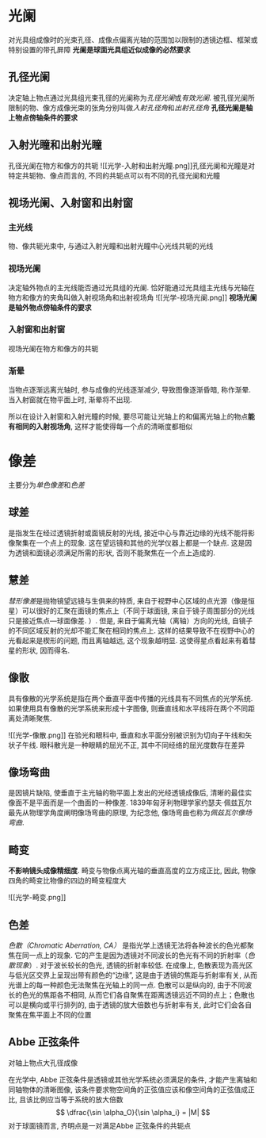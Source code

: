 # 光阑
对光具组成像时的光束孔径、成像点偏离光轴的范围加以限制的透镜边框、框架或特别设置的带孔屏障
**光阑是球面光具组近似成像的必然要求**
## 孔径光阑
决定轴上物点通过光具组光束孔径的光阑称为*孔径光阑*或*有效光阑*. 被孔径光阑所限制的物、像方成像光束的张角分别叫做*入射孔径角*和*出射孔径角*
**孔径光阑是轴上物点傍轴条件的要求**
## 入射光瞳和出射光瞳
孔径光阑在物方和像方的共轭
![[光学-入射和出射光瞳.png]]孔径光阑和光瞳是对特定共轭物、像点而言的, 不同的共轭点可以有不同的孔径光阑和光瞳

## 视场光阑、入射窗和出射窗
### 主光线
物、像共轭光束中, 与通过入射光瞳和出射光瞳中心光线共轭的光线
### 视场光阑
决定轴外物点的主光线能否通过光具组的光阑. 恰好能通过光具组主光线与光轴在物方和像方的夹角叫做入射视场角和出射视场角
![[光学-视场光阑.png]]
**视场光阑是轴外物点傍轴条件的要求**

### 入射窗和出射窗
视场光阑在物方和像方的共轭

### 渐晕
当物点逐渐远离光轴时, 参与成像的光线逐渐减少, 导致图像逐渐昏暗, 称作渐晕. 当入射窗就在物平面上时, 渐晕将不出现. 

所以在设计入射窗和入射光瞳的时候, 要尽可能让光轴上的和偏离光轴上的物点**能有相同的入射视场角**, 这样才能使得每一个点的清晰度都相似
# 像差
主要分为*单色像差*和*色差*
## 球差
是指发生在经过透镜折射或面镜反射的光线, 接近中心与靠近边缘的光线不能将影像聚集在一个点上的现象. 这在望远镜和其他的光学仪器上都是一个缺点. 这是因为透镜和面镜必须满足所需的形状, 否则不能聚焦在一个点上造成的.  
## 慧差
*彗形像差*是抛物镜望远镜与生俱来的特质, 来自于视野中心区域的点光源（像是恒星）可以很好的汇聚在面镜的焦点上（不同于球面镜, 来自于镜子周围部分的光线只是接近焦点—球面像差. ）. 但是, 来自于偏离光轴（离轴）方向的光线, 自镜子的不同区域反射的光却不能汇聚在相同的焦点上. 这样的结果导致不在视野中心的光看起来是楔形的问题, 而且离轴越远, 这个现象越明显. 这使得星点看起来有着彗星的形状, 因而得名. 
## 像散
具有像散的光学系统是指在两个垂直平面中传播的光线具有不同焦点的光学系统. 如果使用具有像散的光学系统来形成十字图像, 则垂直线和水平线将在两个不同距离处清晰聚焦. 

![[光学-像散.png]]
在验光和眼科中, 垂直和水平面分别被识别为切向子午线和矢状子午线. 眼科散光是一种眼睛的屈光不正, 其中不同经络的屈光度数存在差异
## 像场弯曲
是因镜片缺陷, 使垂直于主光轴的物平面上发出的光经透镜成像后, 清晰的最佳实像面不是平面而是一个曲面的一种像差. 1839年匈牙利物理学家约瑟夫·佩兹瓦尔最先从物理学角度阐明像场弯曲的原理, 为纪念他, 像场弯曲也称为*佩兹瓦尔像场弯曲*. 
## 畸变
**不影响镜头成像精细度**. 畸变与物像点离光轴的垂直高度的立方成正比, 因此, 物像四角的畸变比物像的四边的畸变程度大

![[光学-畸变.png]]
## 色差
*色散（Chromatic Aberration, CA）* 是指光学上透镜无法将各种波长的色光都聚焦在同一点上的现象. 它的产生是因为透镜对不同波长的色光有不同的折射率（*色散现象*）. 对于波长较长的色光, 透镜的折射率较低. 在成像上, 色散表现为高光区与低光区交界上呈现出带有颜色的“边缘”, 这是由于透镜的焦距与折射率有关, 从而光谱上的每一种颜色无法聚焦在光轴上的同一点. 色散可以是纵向的, 由于不同波长的色光的焦距各不相同, 从而它们各自聚焦在距离透镜远近不同的点上；色散也可以是横向或平行排列的, 由于透镜的放大倍数也与折射率有关, 此时它们会各自聚焦在焦平面上不同的位置
## Abbe 正弦条件
对轴上物点大孔径成像

在光学中, Abbe 正弦条件是透镜或其他光学系统必须满足的条件, 才能产生离轴和同轴物体的清晰图像, 该条件要求物空间角的正弦值应该和像空间角的正弦值成正比, 且该比例应当等于系统的放大倍数
$$
\dfrac{\sin \alpha_O}{\sin \alpha_i} = |M|
$$
对于球面镜而言, 齐明点是一对满足Abbe 正弦条件的共轭点

